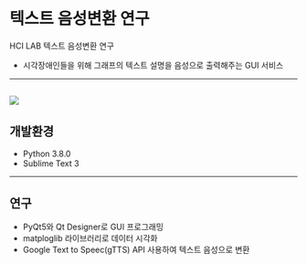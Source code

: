 # 텍스트 음성변환 연구
HCI LAB 텍스트 음성변환 연구
- 시각장애인들을 위해 그래프의 텍스트 설명을 음성으로 출력해주는 GUI 서비스
------------
<img src="https://user-images.githubusercontent.com/41736866/71554381-964c5280-2a61-11ea-9c72-8508eabd5ec7.png"></img>
-----------
## 개발환경
- Python 3.8.0
- Sublime Text 3
-----------
## 연구
- PyQt5와 Qt Designer로 GUI 프로그래밍
- matploglib 라이브러리로 데이터 시각화
- Google Text to Speec(gTTS) API 사용하여 텍스트 음성으로 변환
